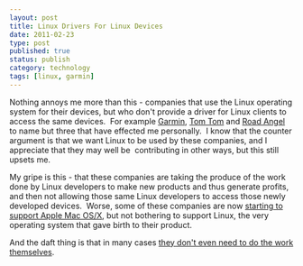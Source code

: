 ```yaml
--- 
layout: post 
title: Linux Drivers For Linux Devices
date: 2011-02-23
type: post 
published: true 
status: publish
category: technology
tags: [linux, garmin]
---
```


Nothing annoys me more than this - companies that use the Linux
operating system for their devices, but who don't provide a driver for
Linux clients to access the same devices.  For example
[Garmin](https://buy.garmin.com/support/searchSupport/case.faces?caseId={85786160-026e-11dd-dc9c-000000000000} "Garmin Linux Support"),
[Tom Tom](http://www.tomtom.com/ "Tom Tom") and [Road
Angel](http://www.road-angel-gps.co.uk/ "Road Angel") to name but three
that have effected me personally.  I know that the counter argument is
that we want Linux to be used by these companies, and I appreciate that
they may well be  contributing in other ways, but this still upsets me.

<!--more-->

My gripe is this - that these companies are taking the produce of the
work done by Linux developers to make new products and thus generate
profits, and then not allowing those same Linux developers to access
those newly developed devices.  Worse, some of these companies are now
[starting to support Apple Mac OS/X](http://garmin.blogs.com/my_weblog/2010/02/ask-garmin-can-i-use-garmin-connect-if-im-on-a-mac.html "Garmin support Mac OS/X"),
but not bothering to support Linux, the very operating system that gave
birth to their product.

And the daft thing is that in many cases [they don't even need to do the
work themselves](http://www.linuxdriverproject.org/ "Linux Driver Project").


